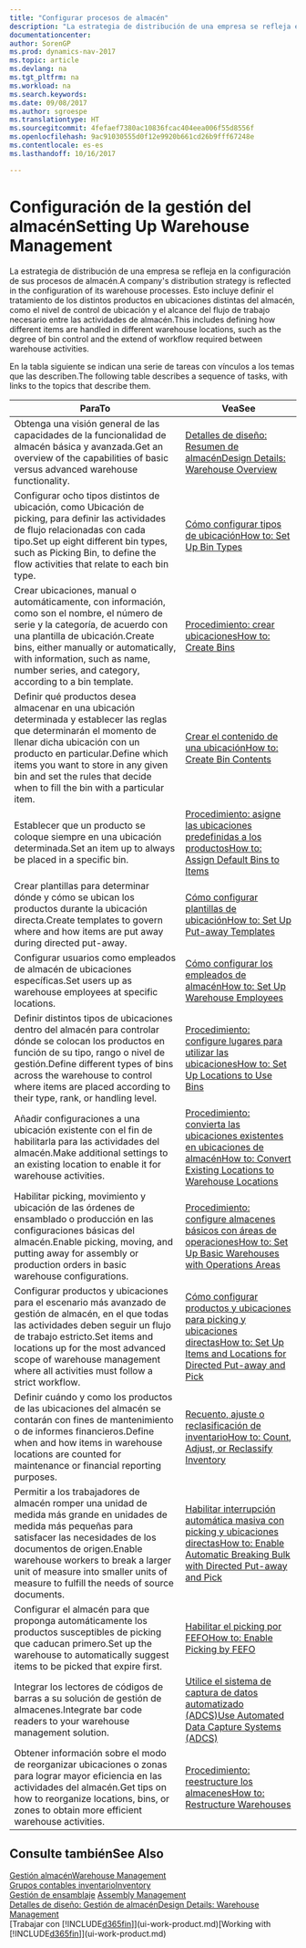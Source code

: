 ```yaml
---
title: "Configurar procesos de almacén"
description: "La estrategia de distribución de una empresa se refleja en la configuración de sus procesos de almacén. Esto incluye definir el tratamiento de los distintos productos en ubicaciones distintas del almacén, como el nivel de control de ubicación y el alcance del flujo de trabajo necesario entre las actividades de almacén."
documentationcenter: 
author: SorenGP
ms.prod: dynamics-nav-2017
ms.topic: article
ms.devlang: na
ms.tgt_pltfrm: na
ms.workload: na
ms.search.keywords: 
ms.date: 09/08/2017
ms.author: sgroespe
ms.translationtype: HT
ms.sourcegitcommit: 4fefaef7380ac10836fcac404eea006f55d8556f
ms.openlocfilehash: 9ac91030555d0f12e9920b661cd26b9fff67248e
ms.contentlocale: es-es
ms.lasthandoff: 10/16/2017

---
```

# <a name="setting-up-warehouse-management"></a><span data-ttu-id="2f093-104">Configuración de la gestión del almacén</span><span class="sxs-lookup"><span data-stu-id="2f093-104">Setting Up Warehouse Management</span></span>
<span data-ttu-id="2f093-105">La estrategia de distribución de una empresa se refleja en la configuración de sus procesos de almacén.</span><span class="sxs-lookup"><span data-stu-id="2f093-105">A company's distribution strategy is reflected in the configuration of its warehouse processes.</span></span> <span data-ttu-id="2f093-106">Esto incluye definir el tratamiento de los distintos productos en ubicaciones distintas del almacén, como el nivel de control de ubicación y el alcance del flujo de trabajo necesario entre las actividades de almacén.</span><span class="sxs-lookup"><span data-stu-id="2f093-106">This includes defining how different items are handled in different warehouse locations, such as the degree of bin control and the extend of workflow required between warehouse activities.</span></span>  

 <span data-ttu-id="2f093-107">En la tabla siguiente se indican una serie de tareas con vínculos a los temas que las describen.</span><span class="sxs-lookup"><span data-stu-id="2f093-107">The following table describes a sequence of tasks, with links to the topics that describe them.</span></span>   

|<span data-ttu-id="2f093-108">**Para**</span><span class="sxs-lookup"><span data-stu-id="2f093-108">**To**</span></span>|<span data-ttu-id="2f093-109">**Vea**</span><span class="sxs-lookup"><span data-stu-id="2f093-109">**See**</span></span>|  
|------------|-------------|  
|<span data-ttu-id="2f093-110">Obtenga una visión general de las capacidades de la funcionalidad de almacén básica y avanzada.</span><span class="sxs-lookup"><span data-stu-id="2f093-110">Get an overview of the capabilities of basic versus advanced warehouse functionality.</span></span>|[<span data-ttu-id="2f093-111">Detalles de diseño: Resumen de almacén</span><span class="sxs-lookup"><span data-stu-id="2f093-111">Design Details: Warehouse Overview</span></span>](design-details-warehouse-overview.md)|  
|<span data-ttu-id="2f093-112">Configurar ocho tipos distintos de ubicación, como Ubicación de picking, para definir las actividades de flujo relacionadas con cada tipo.</span><span class="sxs-lookup"><span data-stu-id="2f093-112">Set up eight different bin types, such as Picking Bin, to define the flow activities that relate to each bin type.</span></span>|[<span data-ttu-id="2f093-113">Cómo configurar tipos de ubicación</span><span class="sxs-lookup"><span data-stu-id="2f093-113">How to: Set Up Bin Types</span></span>](warehouse-how-to-set-up-bin-types.md)|  
|<span data-ttu-id="2f093-114">Crear ubicaciones, manual o automáticamente, con información, como son el nombre, el número de serie y la categoría, de acuerdo con una plantilla de ubicación.</span><span class="sxs-lookup"><span data-stu-id="2f093-114">Create bins, either manually or automatically, with information, such as name, number series, and category, according to a bin template.</span></span>|[<span data-ttu-id="2f093-115">Procedimiento: crear ubicaciones</span><span class="sxs-lookup"><span data-stu-id="2f093-115">How to: Create Bins</span></span>](warehouse-how-to-create-individual-bins.md)|  
|<span data-ttu-id="2f093-116">Definir qué productos desea almacenar en una ubicación determinada y establecer las reglas que determinarán el momento de llenar dicha ubicación con un producto en particular.</span><span class="sxs-lookup"><span data-stu-id="2f093-116">Define which items you want to store in any given bin and set the rules that decide when to fill the bin with a particular item.</span></span>|[<span data-ttu-id="2f093-117">Crear el contenido de una ubicación</span><span class="sxs-lookup"><span data-stu-id="2f093-117">How to: Create Bin Contents</span></span>](warehouse-how-to-set-up-bin-contents.md)|  
|<span data-ttu-id="2f093-118">Establecer que un producto se coloque siempre en una ubicación determinada.</span><span class="sxs-lookup"><span data-stu-id="2f093-118">Set an item up to always be placed in a specific bin.</span></span>|[<span data-ttu-id="2f093-119">Procedimiento: asigne las ubicaciones predefinidas a los productos</span><span class="sxs-lookup"><span data-stu-id="2f093-119">How to: Assign Default Bins to Items</span></span>](warehouse-how-to-assign-default-bins-to-items.md)|
|<span data-ttu-id="2f093-120">Crear plantillas para determinar dónde y cómo se ubican los productos durante la ubicación directa.</span><span class="sxs-lookup"><span data-stu-id="2f093-120">Create templates to govern where and how items are put away during directed put-away.</span></span>|[<span data-ttu-id="2f093-121">Cómo configurar plantillas de ubicación</span><span class="sxs-lookup"><span data-stu-id="2f093-121">How to: Set Up Put-away Templates</span></span>](warehouse-how-to-set-up-put-away-templates.md)|
|<span data-ttu-id="2f093-122">Configurar usuarios como empleados de almacén de ubicaciones específicas.</span><span class="sxs-lookup"><span data-stu-id="2f093-122">Set users up as warehouse employees at specific locations.</span></span>|[<span data-ttu-id="2f093-123">Cómo configurar los empleados de almacén</span><span class="sxs-lookup"><span data-stu-id="2f093-123">How to: Set Up Warehouse Employees</span></span>](warehouse-how-to-set-up-warehouse-employees.md)|
|<span data-ttu-id="2f093-124">Definir distintos tipos de ubicaciones dentro del almacén para controlar dónde se colocan los productos en función de su tipo, rango o nivel de gestión.</span><span class="sxs-lookup"><span data-stu-id="2f093-124">Define different types of bins across the warehouse to control where items are placed according to their type, rank, or handling level.</span></span>|[<span data-ttu-id="2f093-125">Procedimiento: configure lugares para utilizar las ubicaciones</span><span class="sxs-lookup"><span data-stu-id="2f093-125">How to: Set Up Locations to Use Bins</span></span>](warehouse-how-to-set-up-locations-to-use-bins.md)|
|<span data-ttu-id="2f093-126">Añadir configuraciones a una ubicación existente con el fin de habilitarla para las actividades del almacén.</span><span class="sxs-lookup"><span data-stu-id="2f093-126">Make additional settings to an existing location to enable it for warehouse activities.</span></span>|[<span data-ttu-id="2f093-127">Procedimiento: convierta las ubicaciones existentes en ubicaciones de almacén</span><span class="sxs-lookup"><span data-stu-id="2f093-127">How to: Convert Existing Locations to Warehouse Locations</span></span>](warehouse-how-to-convert-existing-locations-to-warehouse-locations.md)|
|<span data-ttu-id="2f093-128">Habilitar picking, movimiento y ubicación de las órdenes de ensamblado o producción en las configuraciones básicas del almacén.</span><span class="sxs-lookup"><span data-stu-id="2f093-128">Enable picking, moving, and putting away for assembly or production orders in basic warehouse configurations.</span></span>|[<span data-ttu-id="2f093-129">Procedimiento: configure almacenes básicos con áreas de operaciones</span><span class="sxs-lookup"><span data-stu-id="2f093-129">How to: Set Up Basic Warehouses with Operations Areas</span></span>](warehouse-how-to-set-up-basic-warehouses-with-operations-areas.md)|  
|<span data-ttu-id="2f093-130">Configurar productos y ubicaciones para el escenario más avanzado de gestión de almacén, en el que todas las actividades deben seguir un flujo de trabajo estricto.</span><span class="sxs-lookup"><span data-stu-id="2f093-130">Set items and locations up for the most advanced scope of warehouse management where all activities must follow a strict workflow.</span></span>|[<span data-ttu-id="2f093-131">Cómo configurar productos y ubicaciones para picking y ubicaciones directas</span><span class="sxs-lookup"><span data-stu-id="2f093-131">How to: Set Up Items and Locations for Directed Put-away and Pick</span></span>](warehouse-how-to-set-up-items-for-directed-put-away-and-pick.md)|  
|<span data-ttu-id="2f093-132">Definir cuándo y como los productos de las ubicaciones del almacén se contarán con fines de mantenimiento o de informes financieros.</span><span class="sxs-lookup"><span data-stu-id="2f093-132">Define when and how items in warehouse locations are counted for maintenance or financial reporting purposes.</span></span>|[<span data-ttu-id="2f093-133">Recuento, ajuste o reclasificación de inventario</span><span class="sxs-lookup"><span data-stu-id="2f093-133">How to: Count, Adjust, or Reclassify Inventory</span></span>](inventory-how-count-adjust-reclassify.md)|
|<span data-ttu-id="2f093-134">Permitir a los trabajadores de almacén romper una unidad de medida más grande en unidades de medida más pequeñas para satisfacer las necesidades de los documentos de origen.</span><span class="sxs-lookup"><span data-stu-id="2f093-134">Enable warehouse workers to break a larger unit of measure into smaller units of measure to fulfill the needs of source documents.</span></span>|[<span data-ttu-id="2f093-135">Habilitar interrupción automática masiva con picking y ubicaciones directas</span><span class="sxs-lookup"><span data-stu-id="2f093-135">How to: Enable Automatic Breaking Bulk with Directed Put-away and Pick</span></span>](warehouse-enable-automatic-breaking-bulk-with-directed-put-away-and-pick.md)|  
|<span data-ttu-id="2f093-136">Configurar el almacén para que proponga automáticamente los productos susceptibles de picking que caducan primero.</span><span class="sxs-lookup"><span data-stu-id="2f093-136">Set up the warehouse to automatically suggest items to be picked that expire first.</span></span>|[<span data-ttu-id="2f093-137">Habilitar el picking por FEFO</span><span class="sxs-lookup"><span data-stu-id="2f093-137">How to: Enable Picking by FEFO</span></span>](warehouse-picking-by-fefo.md)|
|<span data-ttu-id="2f093-138">Integrar los lectores de códigos de barras a su solución de gestión de almacenes.</span><span class="sxs-lookup"><span data-stu-id="2f093-138">Integrate bar code readers to your warehouse management solution.</span></span>|[<span data-ttu-id="2f093-139">Utilice el sistema de captura de datos automatizado (ADCS)</span><span class="sxs-lookup"><span data-stu-id="2f093-139">Use Automated Data Capture Systems (ADCS)</span></span>](warehouse-use-automated-data-capture-systems-adcs.md)|  
|<span data-ttu-id="2f093-140">Obtener información sobre el modo de reorganizar ubicaciones o zonas para lograr mayor eficiencia en las actividades del almacén.</span><span class="sxs-lookup"><span data-stu-id="2f093-140">Get tips on how to reorganize locations, bins, or zones to obtain more efficient warehouse activities.</span></span>|[<span data-ttu-id="2f093-141">Procedimiento: reestructure los almacenes</span><span class="sxs-lookup"><span data-stu-id="2f093-141">How to: Restructure Warehouses</span></span>](warehouse-how-to-restructure-warehouses.md)|  

## <a name="see-also"></a><span data-ttu-id="2f093-142">Consulte también</span><span class="sxs-lookup"><span data-stu-id="2f093-142">See Also</span></span>  
[<span data-ttu-id="2f093-143">Gestión almacén</span><span class="sxs-lookup"><span data-stu-id="2f093-143">Warehouse Management</span></span>](warehouse-manage-warehouse.md)  
[<span data-ttu-id="2f093-144">Grupos contables inventario</span><span class="sxs-lookup"><span data-stu-id="2f093-144">Inventory</span></span>](inventory-manage-inventory.md)  
<span data-ttu-id="2f093-145">[Gestión de ensamblaje](assembly-assemble-items.md)  </span><span class="sxs-lookup"><span data-stu-id="2f093-145">[Assembly Management](assembly-assemble-items.md)  </span></span>  
[<span data-ttu-id="2f093-146">Detalles de diseño: Gestión de almacén</span><span class="sxs-lookup"><span data-stu-id="2f093-146">Design Details: Warehouse Management</span></span>](design-details-warehouse-management.md)  
<span data-ttu-id="2f093-147">[Trabajar con [!INCLUDE[d365fin](includes/d365fin_md.md)]](ui-work-product.md)</span><span class="sxs-lookup"><span data-stu-id="2f093-147">[Working with [!INCLUDE[d365fin](includes/d365fin_md.md)]](ui-work-product.md)</span></span>

